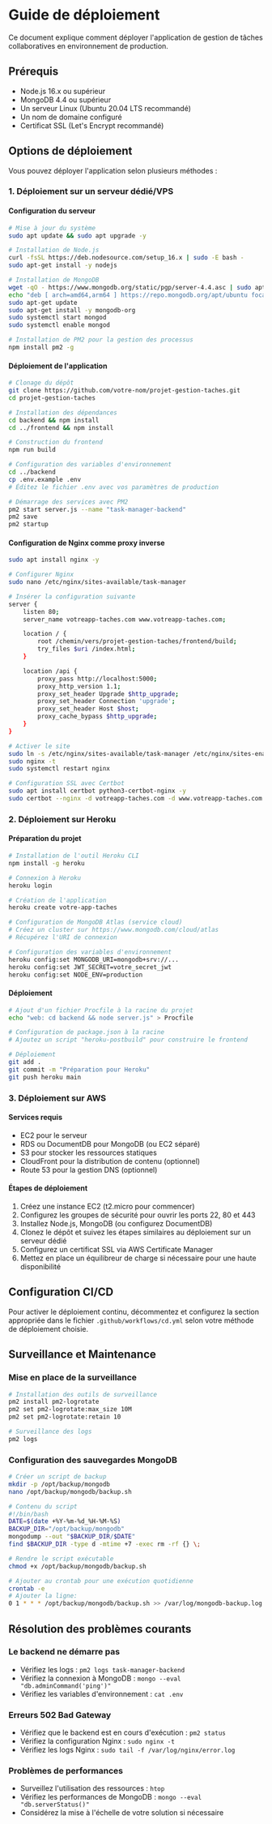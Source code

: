 # Guide de déploiement

Ce document explique comment déployer l'application de gestion de tâches collaboratives en environnement de production.

## Prérequis

- Node.js 16.x ou supérieur
- MongoDB 4.4 ou supérieur
- Un serveur Linux (Ubuntu 20.04 LTS recommandé)
- Un nom de domaine configuré
- Certificat SSL (Let's Encrypt recommandé)

## Options de déploiement

Vous pouvez déployer l'application selon plusieurs méthodes :

### 1. Déploiement sur un serveur dédié/VPS

#### Configuration du serveur

```bash
# Mise à jour du système
sudo apt update && sudo apt upgrade -y

# Installation de Node.js
curl -fsSL https://deb.nodesource.com/setup_16.x | sudo -E bash -
sudo apt-get install -y nodejs

# Installation de MongoDB
wget -qO - https://www.mongodb.org/static/pgp/server-4.4.asc | sudo apt-key add -
echo "deb [ arch=amd64,arm64 ] https://repo.mongodb.org/apt/ubuntu focal/mongodb-org/4.4 multiverse" | sudo tee /etc/apt/sources.list.d/mongodb-org-4.4.list
sudo apt-get update
sudo apt-get install -y mongodb-org
sudo systemctl start mongod
sudo systemctl enable mongod

# Installation de PM2 pour la gestion des processus
npm install pm2 -g
```

#### Déploiement de l'application

```bash
# Clonage du dépôt
git clone https://github.com/votre-nom/projet-gestion-taches.git
cd projet-gestion-taches

# Installation des dépendances
cd backend && npm install
cd ../frontend && npm install

# Construction du frontend
npm run build

# Configuration des variables d'environnement
cd ../backend
cp .env.example .env
# Éditez le fichier .env avec vos paramètres de production

# Démarrage des services avec PM2
pm2 start server.js --name "task-manager-backend"
pm2 save
pm2 startup
```

#### Configuration de Nginx comme proxy inverse

```bash
sudo apt install nginx -y

# Configurer Nginx
sudo nano /etc/nginx/sites-available/task-manager

# Insérer la configuration suivante
server {
    listen 80;
    server_name votreapp-taches.com www.votreapp-taches.com;

    location / {
        root /chemin/vers/projet-gestion-taches/frontend/build;
        try_files $uri /index.html;
    }

    location /api {
        proxy_pass http://localhost:5000;
        proxy_http_version 1.1;
        proxy_set_header Upgrade $http_upgrade;
        proxy_set_header Connection 'upgrade';
        proxy_set_header Host $host;
        proxy_cache_bypass $http_upgrade;
    }
}

# Activer le site
sudo ln -s /etc/nginx/sites-available/task-manager /etc/nginx/sites-enabled/
sudo nginx -t
sudo systemctl restart nginx

# Configuration SSL avec Certbot
sudo apt install certbot python3-certbot-nginx -y
sudo certbot --nginx -d votreapp-taches.com -d www.votreapp-taches.com
```

### 2. Déploiement sur Heroku

#### Préparation du projet

```bash
# Installation de l'outil Heroku CLI
npm install -g heroku

# Connexion à Heroku
heroku login

# Création de l'application
heroku create votre-app-taches

# Configuration de MongoDB Atlas (service cloud)
# Créez un cluster sur https://www.mongodb.com/cloud/atlas
# Récupérez l'URI de connexion

# Configuration des variables d'environnement
heroku config:set MONGODB_URI=mongodb+srv://...
heroku config:set JWT_SECRET=votre_secret_jwt
heroku config:set NODE_ENV=production
```

#### Déploiement

```bash
# Ajout d'un fichier Procfile à la racine du projet
echo "web: cd backend && node server.js" > Procfile

# Configuration de package.json à la racine
# Ajoutez un script "heroku-postbuild" pour construire le frontend

# Déploiement
git add .
git commit -m "Préparation pour Heroku"
git push heroku main
```

### 3. Déploiement sur AWS

#### Services requis

- EC2 pour le serveur
- RDS ou DocumentDB pour MongoDB (ou EC2 séparé)
- S3 pour stocker les ressources statiques
- CloudFront pour la distribution de contenu (optionnel)
- Route 53 pour la gestion DNS (optionnel)

#### Étapes de déploiement

1. Créez une instance EC2 (t2.micro pour commencer)
2. Configurez les groupes de sécurité pour ouvrir les ports 22, 80 et 443
3. Installez Node.js, MongoDB (ou configurez DocumentDB)
4. Clonez le dépôt et suivez les étapes similaires au déploiement sur un serveur dédié
5. Configurez un certificat SSL via AWS Certificate Manager
6. Mettez en place un équilibreur de charge si nécessaire pour une haute disponibilité

## Configuration CI/CD

Pour activer le déploiement continu, décommentez et configurez la section appropriée dans le fichier `.github/workflows/cd.yml` selon votre méthode de déploiement choisie.

## Surveillance et Maintenance

### Mise en place de la surveillance

```bash
# Installation des outils de surveillance
pm2 install pm2-logrotate
pm2 set pm2-logrotate:max_size 10M
pm2 set pm2-logrotate:retain 10

# Surveillance des logs
pm2 logs
```

### Configuration des sauvegardes MongoDB

```bash
# Créer un script de backup
mkdir -p /opt/backup/mongodb
nano /opt/backup/mongodb/backup.sh

# Contenu du script
#!/bin/bash
DATE=$(date +%Y-%m-%d_%H-%M-%S)
BACKUP_DIR="/opt/backup/mongodb"
mongodump --out "$BACKUP_DIR/$DATE"
find $BACKUP_DIR -type d -mtime +7 -exec rm -rf {} \;

# Rendre le script exécutable
chmod +x /opt/backup/mongodb/backup.sh

# Ajouter au crontab pour une exécution quotidienne
crontab -e
# Ajouter la ligne:
0 1 * * * /opt/backup/mongodb/backup.sh >> /var/log/mongodb-backup.log 2>&1
```

## Résolution des problèmes courants

### Le backend ne démarre pas
- Vérifiez les logs : `pm2 logs task-manager-backend`
- Vérifiez la connexion à MongoDB : `mongo --eval "db.adminCommand('ping')"`
- Vérifiez les variables d'environnement : `cat .env`

### Erreurs 502 Bad Gateway
- Vérifiez que le backend est en cours d'exécution : `pm2 status`
- Vérifiez la configuration Nginx : `sudo nginx -t`
- Vérifiez les logs Nginx : `sudo tail -f /var/log/nginx/error.log`

### Problèmes de performances
- Surveillez l'utilisation des ressources : `htop`
- Vérifiez les performances de MongoDB : `mongo --eval "db.serverStatus()"`
- Considérez la mise à l'échelle de votre solution si nécessaire
